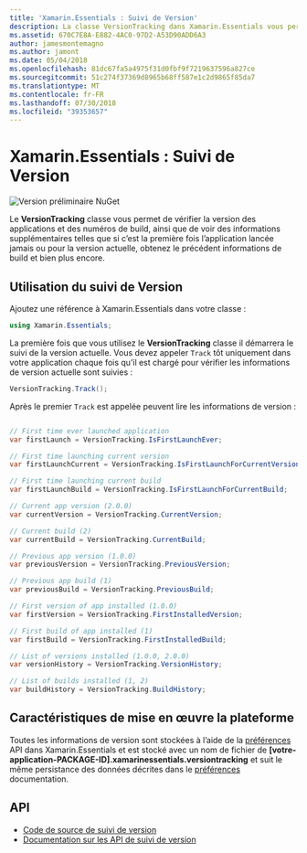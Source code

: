 ```yaml
---
title: 'Xamarin.Essentials : Suivi de Version'
description: La classe VersionTracking dans Xamarin.Essentials vous permet de vérifier la version des applications et des numéros de build, ainsi que de voir des informations supplémentaires telles que si c’est la première fois l’application lancée jamais ou pour la version actuelle, obtenez la build précédente et bien plus encore.
ms.assetid: 670C7E8A-E882-4AC0-97D2-A53D90ADD6A3
author: jamesmontemagno
ms.author: jamont
ms.date: 05/04/2018
ms.openlocfilehash: 81dc67fa5a4975f31d0fbf9f7219637596a827ce
ms.sourcegitcommit: 51c274f37369d8965b68ff587e1c2d9865f85da7
ms.translationtype: MT
ms.contentlocale: fr-FR
ms.lasthandoff: 07/30/2018
ms.locfileid: "39353657"
---
```

# <a name="xamarinessentials-version-tracking"></a>Xamarin.Essentials : Suivi de Version

![Version préliminaire NuGet](~/media/shared/pre-release.png)

Le **VersionTracking** classe vous permet de vérifier la version des applications et des numéros de build, ainsi que de voir des informations supplémentaires telles que si c’est la première fois l’application lancée jamais ou pour la version actuelle, obtenez le précédent informations de build et bien plus encore.

## <a name="using-version-tracking"></a>Utilisation du suivi de Version

Ajoutez une référence à Xamarin.Essentials dans votre classe :

```csharp
using Xamarin.Essentials;
```

La première fois que vous utilisez le **VersionTracking** classe il démarrera le suivi de la version actuelle. Vous devez appeler `Track` tôt uniquement dans votre application chaque fois qu’il est chargé pour vérifier les informations de version actuelle sont suivies :

```csharp
VersionTracking.Track();
```

Après le premier `Track` est appelée peuvent lire les informations de version :

```csharp

// First time ever launched application
var firstLaunch = VersionTracking.IsFirstLaunchEver;

// First time launching current version
var firstLaunchCurrent = VersionTracking.IsFirstLaunchForCurrentVersion;

// First time launching current build
var firstLaunchBuild = VersionTracking.IsFirstLaunchForCurrentBuild;

// Current app version (2.0.0)
var currentVersion = VersionTracking.CurrentVersion;

// Current build (2)
var currentBuild = VersionTracking.CurrentBuild;

// Previous app version (1.0.0)
var previousVersion = VersionTracking.PreviousVersion;

// Previous app build (1)
var previousBuild = VersionTracking.PreviousBuild;

// First version of app installed (1.0.0)
var firstVersion = VersionTracking.FirstInstalledVersion;

// First build of app installed (1)
var firstBuild = VersionTracking.FirstInstalledBuild;

// List of versions installed (1.0.0, 2.0.0)
var versionHistory = VersionTracking.VersionHistory;

// List of builds installed (1, 2)
var buildHistory = VersionTracking.BuildHistory;
```

## <a name="platform-implementation-specifics"></a>Caractéristiques de mise en œuvre la plateforme

Toutes les informations de version sont stockées à l’aide de la [préférences](preferences.md) API dans Xamarin.Essentials et est stocké avec un nom de fichier de **[votre-application-PACKAGE-ID].xamarinessentials.versiontracking** et suit le même persistance des données décrites dans le [préférences](preferences.md#persistence) documentation.

## <a name="api"></a>API

- [Code de source de suivi de version](https://github.com/xamarin/Essentials/tree/master/Xamarin.Essentials/VersionTracking)
- [Documentation sur les API de suivi de version](xref:Xamarin.Essentials.VersionTracking)
